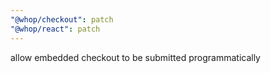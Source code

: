 ```yaml
---
"@whop/checkout": patch
"@whop/react": patch
---
```


allow embedded checkout to be submitted programmatically
